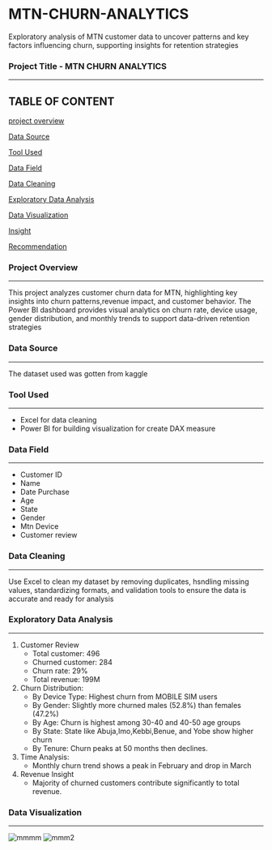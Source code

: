 # MTN-CHURN-ANALYTICS
Exploratory analysis of MTN customer data to uncover patterns and key factors influencing churn, supporting insights for retention strategies

### Project Title - MTN CHURN ANALYTICS
---
TABLE OF CONTENT
---

[project overview](#project-overview)

[Data Source](#Data-Source)

[Tool Used](#Tool-used)

[Data Field](#Data-Field)

[Data Cleaning](Data-cleaning)

[Exploratory Data Analysis](#Exploratory-Data-Analysis)

[Data Visualization](#Data-Visualization)

[Insight](#Insight)

[Recommendation](#Recommendation)

### Project Overview
---
This project analyzes customer churn data for MTN, highlighting key insights into churn patterns,revenue impact, and customer behavior. The Power BI dashboard provides visual analytics on churn rate, device usage, gender distribution, and monthly trends to support data-driven retention strategies

### Data Source
---
The dataset used  was gotten from kaggle

### Tool Used
---
- Excel
  for data cleaning
- Power BI
  for building visualization
  for create DAX measure
  
### Data Field
---
- Customer ID
- Name
- Date Purchase
- Age
- State
- Gender
- Mtn Device
- Customer review

### Data Cleaning
---
Use Excel to clean my dataset by removing duplicates, hsndling missing values, standardizing formats, and validation tools to ensure the data is accurate and ready for analysis

### Exploratory Data Analysis
---
1. Customer Review
   - Total customer: 496
   - Churned customer: 284
   - Churn rate: 29%
   - Total revenue: 199M
2. Churn Distribution:
   - By Device Type: Highest churn from MOBILE SIM users
   - By Gender: Slightly more churned males (52.8%) than females (47.2%)
   - By Age: Churn is highest among 30-40 and 40-50 age groups
   - By State: State like Abuja,Imo,Kebbi,Benue, and Yobe show higher churn
   - By Tenure: Churn peaks at 50 months then declines.
3. Time Analysis:
   - Monthly churn trend shows a peak in February and drop in March
4. Revenue Insight
   - Majority of churned customers contribute significantly to total revenue.

### Data Visualization
---
![mmmm](https://github.com/user-attachments/assets/b8e3d69b-daa4-4430-b1d2-96c25eebfe0c)
![mmm2](https://github.com/user-attachments/assets/cedcce01-1d8f-40f2-8f4b-a61f14b699ba)



